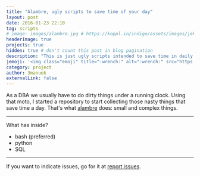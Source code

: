 ```yaml
---
title: "Alambre, ugly scripts to save time of your day"
layout: post
date: 2016-01-23 22:10
tag: scripts
# image: images/alambre.jpg # https://koppl.in/indigo/assets/images/jekyll-logo-light-solid.png
headerImage: true
projects: true
hidden: true # don't count this post in blog pagination
description: "This is just ugly scripts intended to save time in daily basis."
jemoji: '<img class="emoji" title=":wrench:" alt=":wrench:" src="https://assets.github.com/images/icons/emoji/unicode/1f35c.png" height="20" width="20" align="absmiddle">'
category: project
author: 3manuek
externalLink: false
---
```



As a DBA we usually have to do dirty things under a running clock. Using that moto, I started a repository
to start collecting those nasty things that save time a day. That's what [alambre](https://github.com/ayresdata/alambre) does: small and complex things.


---

What has inside?

- bash   (preferred)
- python
- SQL    

---

If you want to indicate issues, go for it at [report issues](https://github.com/ayresdata/alambre/issues).
